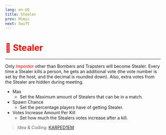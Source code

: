 ```yaml
---
lang: en-US
title: Stealer
prev: Mimic
next: Swift
---
```


# <font color=red>🤑 <b>Stealer</b></font> <Badge text="Impostor" type="tip" vertical="middle"/>

***

Only <font color=red>Impostor</font> other than Bombers and Trapsters will become Stealer. Every time a Stealer kills a person, he gets an additional vote (the vote number is set by the host, and the decimal is rounded down). Also, extra votes from the Stealer are hidden during meeting.

- Max
  - Set the Maximum amount of Stealers that can be in a match.
- Spawn Chance
  - Set the percentage players have of getting Stealer.
- Votes Increase Amount Per Kill
  - Set how much the Stealers votes increase after a kill.

> Idea & Coding: [KARPED1EM](https://github.com/KARPED1EM)
